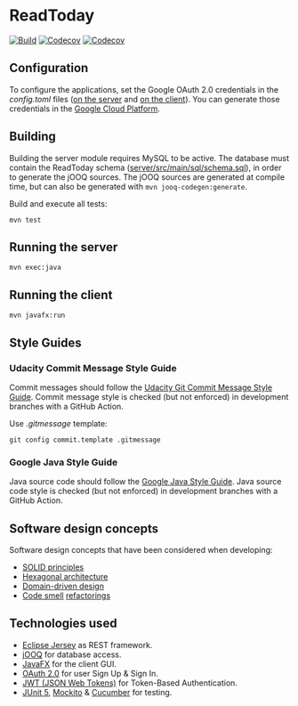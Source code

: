 # ReadToday

[![Build](https://github.com/javierorbe/readtoday/actions/workflows/build.yml/badge.svg)](https://github.com/javierorbe/readtoday/actions/workflows/build.yml)
[![Codecov](https://img.shields.io/codecov/c/github/javierorbe/readtoday?color=373737&flag=server&label=Coverage%20%7C%20server)](https://app.codecov.io/gh/javierorbe/readtoday)
[![Codecov](https://img.shields.io/codecov/c/github/javierorbe/readtoday?color=373737&flag=client&label=Coverage%20%7C%20client)](https://app.codecov.io/gh/javierorbe/readtoday)

## Configuration

To configure the applications, set the Google OAuth 2.0 credentials in the
*config.toml* files ([on the server](/server/src/main/resources/config.toml)
and [on the client](/client/src/main/resources/config.toml)). You can generate
those credentials in the [Google Cloud Platform](https://console.cloud.google.com/apis/dashboard).

## Building

Building the server module requires MySQL to be active. The database must
contain the ReadToday schema
([server/src/main/sql/schema.sql](/server/src/main/sql/schema.sql)), in order
to generate the jOOQ sources. The jOOQ sources are generated at compile time,
but can also be generated with ```mvn jooq-codegen:generate```.

Build and execute all tests:

```
mvn test
```

## Running the server

```
mvn exec:java
```

## Running the client

```
mvn javafx:run
```

## Style Guides

### Udacity Commit Message Style Guide

Commit messages should follow the
[Udacity Git Commit Message Style Guide](https://udacity.github.io/git-styleguide/).
Commit message style is checked (but not enforced) in development branches
with a GitHub Action.

Use *.gitmessage* template:

```shell
git config commit.template .gitmessage
```

### Google Java Style Guide

Java source code should follow the
[Google Java Style Guide](https://google.github.io/styleguide/javaguide.html).
Java source code style is checked (but not enforced) in development
branches with a GitHub Action.

## Software design concepts

Software design concepts that have been considered when developing:

- [SOLID principles](https://en.wikipedia.org/wiki/SOLID)
- [Hexagonal architecture](https://en.wikipedia.org/wiki/Hexagonal_architecture_%28software%29)
- [Domain-driven design](https://en.wikipedia.org/wiki/Domain-driven_design)
- [Code smell](https://refactoring.guru/refactoring/smells)
  [refactorings](https://refactoring.guru/refactoring/techniques)

## Technologies used

- [Eclipse Jersey](https://eclipse-ee4j.github.io/jersey/) as REST framework.
- [jOOQ](https://www.jooq.org/) for database access.
- [JavaFX](https://openjfx.io/) for the client GUI.
- [OAuth 2.0](https://oauth.net/2/) for user Sign Up & Sign In.
- [JWT (JSON Web Tokens)](https://jwt.io/) for Token-Based Authentication.
- [JUnit 5](https://junit.org/junit5/), [Mockito](https://site.mockito.org/)
  & [Cucumber](https://cucumber.io/) for testing.
